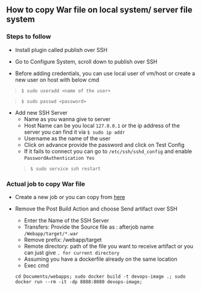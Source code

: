 ## How to copy War file on local system/ server file system

### Steps to follow

- Install plugin called publish over SSH

- Go to Configure System, scroll down to publish over SSH

- Before adding credentials, you can use local user of vm/host or create a new user on host with below cmd
> `$ sudo useradd <name of the user> `

> `$ sudo passwd <password>`

- Add new SSH Server
  - Name as you wanna give to server
  - Host Name can be you local `127.0.0.1` or the ip address of the server you can find it via `$ sudo ip addr`
  - Username as the name of the user
  - Click on advance provide the password and click on Test Config
  - If it fails to connect you can go to `/etc/ssh/sshd_config` and enable `PasswordAuthentication Yes`
  > `$ sudo service ssh restart`
  
### Actual job to copy War file
  
- Create a new job or you can copy from [here](https://github.com/ymaher/DevOps_Prerequisite/blob/master/Work_within_Jenkins_2.md)
  
- Remove the Post Build Action and choose Send artifact over SSH
  - Enter the Name of the SSH Server
  - Transfers: Provide the Source file as : afterjob name `/Webapp/target/*.war`
  - Remove prefix: /webapp/target
  - Remote directory: path of the file you want to receive artifact or you can just give `. for current directory`
  - Assuming you have a dockerfile already on the same location
  - Exec cmd
  ```
  cd Documents/webapps; sudo docker build -t devops-image .; sudo docker run --rm -it -dp 8888:8080 devops-image;
    
